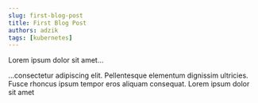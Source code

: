 ```yaml
---
slug: first-blog-post
title: First Blog Post
authors: adzik
tags: [kubernetes]
---
```


Lorem ipsum dolor sit amet...

<!-- truncate -->

...consectetur adipiscing elit. Pellentesque elementum dignissim ultricies. Fusce rhoncus ipsum tempor eros aliquam consequat. Lorem ipsum dolor sit amet
